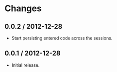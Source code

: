 # Changes

## 0.0.2 / 2012-12-28

  - Start persisting entered code across the sessions.

## 0.0.1 / 2012-12-28

  - Initial release.
